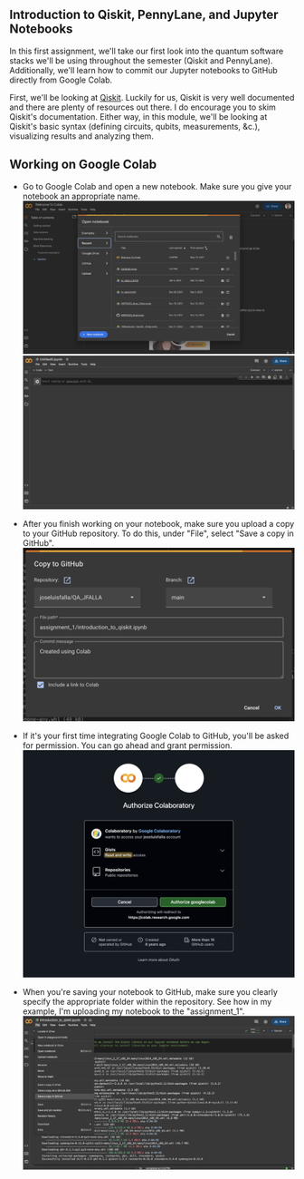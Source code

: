 ## Introduction to Qiskit, PennyLane, and Jupyter Notebooks
In this first assignment, we'll take our first look into the quantum software stacks we'll be using throughout the semester (Qiskit and PennyLane). Additionally, we'll learn how to commit our Jupyter notebooks to GitHub directly from Google Colab.

First, we'll be looking at [Qiskit](https://docs.quantum.ibm.com/guides). Luckily for us, Qiskit is very well documented and there are plenty of resources out there. I do encourage you to skim Qiskit's documentation. Either way, in this module, we'll be looking at Qiskit's basic syntax (defining circuits, qubits, measurements, &c.), visualizing results and analyzing them.

## Working on Google Colab

- Go to Google Colab and open a new notebook. Make sure you give your notebook an appropriate name.
  ![Colab](/assignment_1/screenshots/colab_open.png)
  ![new_file](/assignment_1/screenshots/new_notebook.png)

- After you finish working on your notebook, make sure you upload a copy to your GitHub repository. To do this, under "File", select "Save a copy in GitHub".
  ![save](/assignment_1/screenshots/save.png)

- If it's your first time integrating Google Colab to GitHub, you'll be asked for permission. You can go ahead and grant permission.
  ![permission](/assignment_1/screenshots/grant_permission.png)

- When you're saving your notebook to GitHub, make sure you clearly specify the appropriate folder within the repository. See how in my example, I'm uploading my notebook to the "assignment_1".
  ![save_to_github](/assignment_1/screenshots/save_to_github.png)
  
